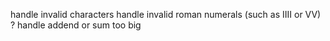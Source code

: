 handle invalid characters
handle invalid roman numerals (such as IIII or VV) ?
handle addend or sum too big